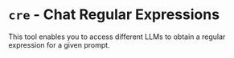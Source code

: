 # `cre` - Chat Regular Expressions

This tool enables you to access different LLMs
to obtain a regular expression for a given prompt.

